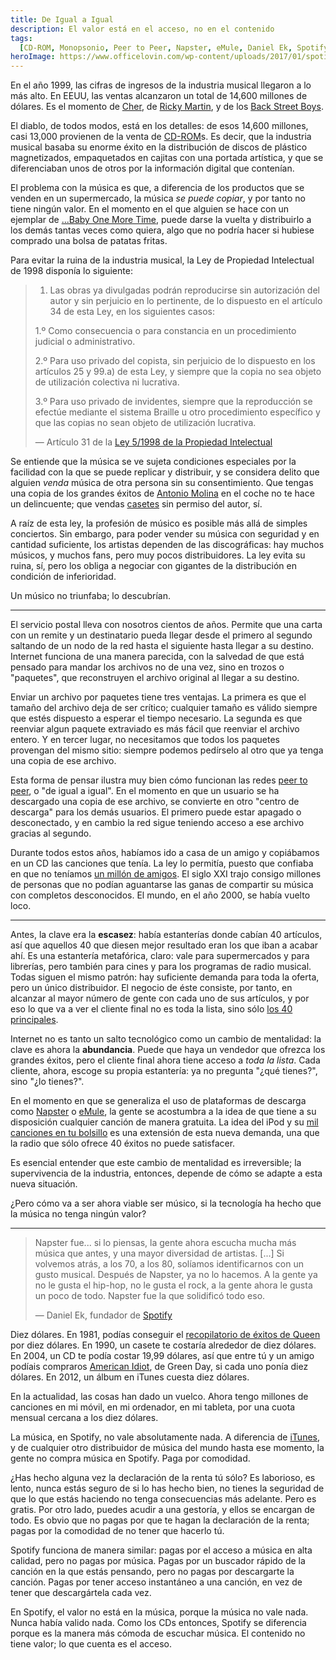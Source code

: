 ```yaml
---
title: De Igual a Igual
description: El valor está en el acceso, no en el contenido
tags:
  [CD-ROM, Monopsonio, Peer to Peer, Napster, eMule, Daniel Ek, Spotify, iTunes]
heroImage: https://www.officelovin.com/wp-content/uploads/2017/01/spotify-london-office-main.jpg
---
```


En el año 1999, las cifras de ingresos de la industria musical llegaron a lo más alto. En EEUU, las ventas alcanzaron un total de 14,600 millones de dólares. Es el momento de [Cher](https://www.youtube.com/watch?v=nZXRV4MezEw), de [Ricky Martin](https://www.youtube.com/watch?v=p47fEXGabaY), y de los [Back Street Boys](https://www.youtube.com/watch?v=4fndeDfaWCg).

El diablo, de todos modos, está en los detalles: de esos 14,600 millones, casi 13,000 provienen de la venta de [CD-ROM](https://en.wikipedia.org/wiki/CD-ROM)s. Es decir, que la industria musical basaba su enorme éxito en la distribución de discos de plástico magnetizados, empaquetados en cajitas con una portada artística, y que se diferenciaban unos de otros por la información digital que contenían.

El problema con la música es que, a diferencia de los productos que se venden en un supermercado, la música _se puede copiar_, y por tanto no tiene ningún valor. En el momento en el que alguien se hace con un ejemplar de [...Baby One More Time](<https://en.wikipedia.org/wiki/...Baby_One_More_Time_(album)>), puede darse la vuelta y distribuirlo a los demás tantas veces como quiera, algo que no podría hacer si hubiese comprado una bolsa de patatas fritas.

Para evitar la ruina de la industria musical, la Ley de Propiedad Intelectual de 1998 disponía lo siguiente:

> 1. Las obras ya divulgadas podrán reproducirse sin autorización del autor y sin perjuicio en lo pertinente, de lo dispuesto en el artículo 34 de esta Ley, en los siguientes casos:
>
> 1.º Como consecuencia o para constancia en un procedimiento judicial o administrativo.
>
> 2.º Para uso privado del copista, sin perjuicio de lo dispuesto en los artículos 25 y 99.a) de esta Ley, y siempre que la copia no sea objeto de utilización colectiva ni lucrativa.
>
> 3.º Para uso privado de invidentes, siempre que la reproducción se efectúe mediante el sistema Braille u otro procedimiento específico y que las copias no sean objeto de utilización lucrativa.
>
> — Artículo 31 de la [Ley 5/1998 de la Propiedad Intelectual](https://www.boe.es/eli/es/l/1998/03/06/5)

Se entiende que la música se ve sujeta condiciones especiales por la facilidad con la que se puede replicar y distribuir, y se considera delito que alguien _venda_ música de otra persona sin su consentimiento. Que tengas una copia de los grandes éxitos de [Antonio Molina](https://es.wikipedia.org/wiki/Antonio_Molina) en el coche no te hace un delincuente; que vendas [casetes](https://es.wikipedia.org/wiki/Casete) sin permiso del autor, sí.

A raíz de esta ley, la profesión de músico es posible más allá de simples conciertos. Sin embargo, para poder vender su música con seguridad y en cantidad suficiente, los artistas dependen de las discográficas: hay muchos músicos, y muchos fans, pero muy pocos distribuidores. La ley evita su ruina, sí, pero los obliga a negociar con gigantes de la distribución en condición de inferioridad.

Un músico no triunfaba; lo descubrían.

---

El servicio postal lleva con nosotros cientos de años. Permite que una carta con un remite y un destinatario pueda llegar desde el primero al segundo saltando de un nodo de la red hasta el siguiente hasta llegar a su destino. Internet funciona de una manera parecida, con la salvedad de que está pensado para mandar los archivos no de una vez, sino en trozos o "paquetes", que reconstruyen el archivo original al llegar a su destino.

Enviar un archivo por paquetes tiene tres ventajas. La primera es que el tamaño del archivo deja de ser crítico; cualquier tamaño es válido siempre que estés dispuesto a esperar el tiempo necesario. La segunda es que reenviar algun paquete extraviado es más fácil que reenviar el archivo entero. Y en tercer lugar, no necesitamos que todos los paquetes provengan del mismo sitio: siempre podemos pedírselo al otro que ya tenga una copia de ese archivo.

Esta forma de pensar ilustra muy bien cómo funcionan las redes [peer to peer](https://es.wikipedia.org/wiki/Peer-to-peer), o "de igual a igual". En el momento en que un usuario se ha descargado una copia de ese archivo, se convierte en otro "centro de descarga" para los demás usuarios. El primero puede estar apagado o desconectado, y en cambio la red sigue teniendo acceso a ese archivo gracias al segundo.

Durante todos estos años, habíamos ido a casa de un amigo y copiábamos en un CD las canciones que tenía. La ley lo permitía, puesto que confiaba en que no teníamos [un millón de amigos](https://www.youtube.com/watch?v=PZXaQijiiAA). El siglo XXI trajo consigo millones de personas que no podían aguantarse las ganas de compartir su música con completos desconocidos. El mundo, en el año 2000, se había vuelto loco.

---

Antes, la clave era la **escasez**: había estanterías donde cabían 40 artículos, así que aquellos 40 que diesen mejor resultado eran los que iban a acabar ahí. Es una estantería metafórica, claro: vale para supermercados y para librerías, pero también para cines y para los programas de radio musical. Todas siguen el mismo patrón: hay suficiente demanda para toda la oferta, pero un único distribuidor. El negocio de éste consiste, por tanto, en alcanzar al mayor número de gente con cada uno de sus artículos, y por eso lo que va a ver el cliente final no es toda la lista, sino sólo [los 40 principales](<https://es.wikipedia.org/wiki/Los_40_(España)>).

Internet no es tanto un salto tecnológico como un cambio de mentalidad: la clave es ahora la **abundancia**. Puede que haya un vendedor que ofrezca los grandes éxitos, pero el cliente final ahora tiene acceso a _toda la lista_. Cada cliente, ahora, escoge su propia estantería: ya no pregunta "¿qué tienes?", sino "¿lo tienes?".

En el momento en que se generaliza el uso de plataformas de descarga como [Napster](https://es.wikipedia.org/wiki/Napster) o [eMule](https://es.wikipedia.org/wiki/EMule), la gente se acostumbra a la idea de que tiene a su disposición cualquier canción de manera gratuita. La idea del iPod y su [mil canciones en tu bolsillo](https://www.socialfuturo.com/tal-dia-como-hoy/1000-canciones-en-tu-bolsillo) es una extensión de esta nueva demanda, una que la radio que sólo ofrece 40 éxitos no puede satisfacer.

Es esencial entender que este cambio de mentalidad es irreversible; la supervivencia de la industria, entonces, depende de cómo se adapte a esta nueva situación.

¿Pero cómo va a ser ahora viable ser músico, si la tecnología ha hecho que la música no tenga ningún valor?

---

> Napster fue... si lo piensas, la gente ahora escucha mucha más música que antes, y una mayor diversidad de artistas. [...] Si volvemos atrás, a los 70, a los 80, solíamos identificarnos con un gusto musical. Después de Napster, ya no lo hacemos. A la gente ya no le gusta el hip-hop, no le gusta el rock, a la gente ahora le gusta un poco de todo. Napster fue la que solidificó todo eso.
>
> — Daniel Ek, fundador de [Spotify](https://es.wikipedia.org/wiki/Spotify)

Diez dólares. En 1981, podías conseguir el [recopilatorio de éxitos de Queen](<https://es.wikipedia.org/wiki/Greatest_Hits_(%C3%A1lbum_de_Queen)>) por diez dólares. En 1990, un casete te costaría alrededor de diez dólares. En 2004, un CD te podía costar 19,99 dólares, así que entre tú y un amigo podíais compraros [American Idiot](https://es.wikipedia.org/wiki/American_Idiot), de Green Day, si cada uno ponía diez dólares. En 2012, un álbum en iTunes cuesta diez dólares.

En la actualidad, las cosas han dado un vuelco. Ahora tengo millones de canciones en mi móvil, en mi ordenador, en mi tableta, por una cuota mensual cercana a los diez dólares.

La música, en Spotify, no vale absolutamente nada. A diferencia de [iTunes](https://es.wikipedia.org/wiki/ITunes), y de cualquier otro distribuidor de música del mundo hasta ese momento, la gente no compra música en Spotify. Paga por comodidad.

¿Has hecho alguna vez la declaración de la renta tú sólo? Es laborioso, es lento, nunca estás seguro de si lo has hecho bien, no tienes la seguridad de que lo que estás haciendo no tenga consecuencias más adelante. Pero es gratis. Por otro lado, puedes acudir a una gestoría, y ellos se encargan de todo. Es obvio que no pagas por que te hagan la declaración de la renta; pagas por la comodidad de no tener que hacerlo tú.

Spotify funciona de manera similar: pagas por el acceso a música en alta calidad, pero no pagas por música. Pagas por un buscador rápido de la canción en la que estás pensando, pero no pagas por descargarte la canción. Pagas por tener acceso instantáneo a una canción, en vez de tener que descargártela cada vez.

En Spotify, el valor no está en la música, porque la música no vale nada. Nunca había valido nada. Como los CDs entonces, Spotify se diferencia porque es la manera más cómoda de escuchar música. El contenido no tiene valor; lo que cuenta es el acceso.
